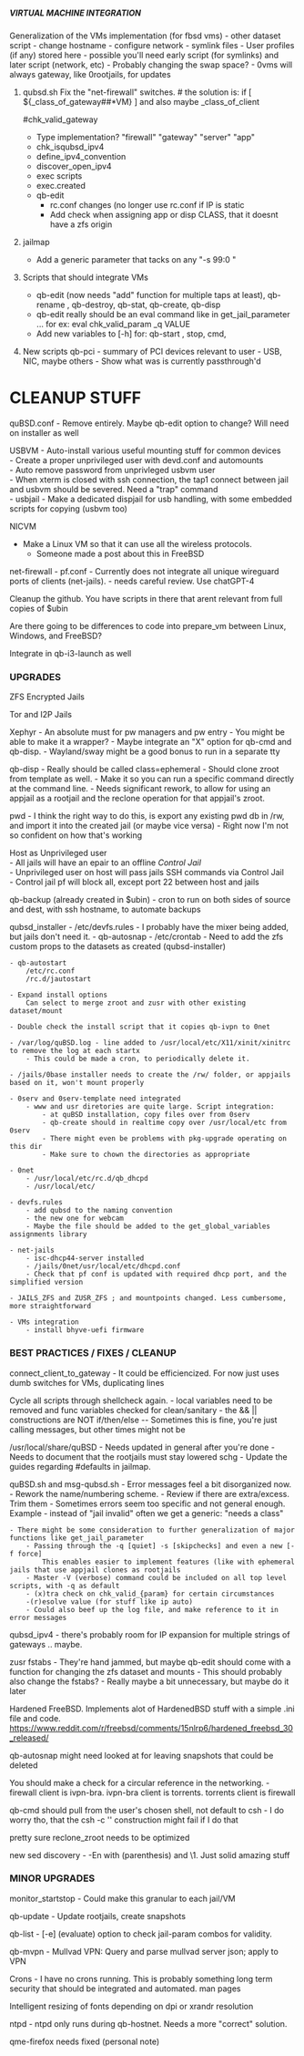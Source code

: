 
##### VIRTUAL MACHINE INTEGRATION

Generalization of the VMs implementation (for fbsd vms)
	- other dataset script
		- change hostname
		- configure network
		- symlink files
		- User profiles (if any) stored here
		- possible you'll need early script (for symlinks) and later script (network, etc)
		- Probably changing the swap space?
	- 0vms will always gateway, like 0rootjails, for updates

1. qubsd.sh 
	Fix the "net-firewall" switches.
		# the solution is: if [ ${_class_of_gateway##*VM} ] and also maybe _class_of_client

   #chk_valid_gateway
	- Type implementation?  "firewall" "gateway" "server" "app"  
	- chk_isqubsd_ipv4
	- define_ipv4_convention
	- discover_open_ipv4
	- exec scripts
	- exec.created
	- qb-edit 
		- rc.conf changes (no longer use rc.conf if IP is static
		- Add check when assigning app or disp CLASS, that it doesnt have a zfs origin 

2. jailmap
	- Add a generic parameter that tacks on any "-s 99:0 <options>" 

3. Scripts that should integrate VMs
	- qb-edit (now needs "add" function for multiple taps at least), qb-rename , qb-destroy, qb-stat, qb-create, qb-disp
	- qb-edit really should be an eval command like in get_jail_parameter ... for ex: eval chk_valid_param _q VALUE
	- Add new variables to [-h] for: qb-start , stop, cmd, 

4. New scripts
	qb-pci
		- summary of PCI devices relevant to user
		- USB, NIC, maybe others
		- Show what was is currently passthrough'd

# CLEANUP STUFF

quBSD.conf 
	- Remove entirely. Maybe qb-edit option to change? Will need on installer as well 

USBVM 
	- Auto-install various useful mounting stuff for common devices     
	- Create a proper unprivileged user with devd.conf and automounts     
	- Auto remove password from unprivleged usbvm user     
	- When xterm is closed with ssh connection, the tap1 connect between jail and usbvm should be severed. Need a "trap" command     
	- usbjail - Make a dedicated dispjail for usb handling, with some embedded scripts for copying (usbvm too)

NICVM 
  - Make a Linux VM so that it can use all the wireless protocols.
     - Someone made a post about this in FreeBSD

net-firewall
	- pf.conf 
		- Currently does not integrate all unique wireguard ports of clients (net-jails).
		- needs careful review. Use chatGPT-4

Cleanup the github. You have scripts in there that arent relevant from full copies of $ubin

Are there going to be differences to code into prepare_vm between Linux, Windows, and FreeBSD?

Integrate in qb-i3-launch as well

### UPGRADES

ZFS Encrypted Jails

Tor and I2P Jails

Xephyr
	- An absolute must for pw managers and pw entry
	- You might be able to make it a wrapper?
	- Maybe integrate an "X" option for qb-cmd and qb-disp.
	- Wayland/sway might be a good bonus to run in a separate tty

qb-disp
	- Really should be called class=ephemeral
	- Should clone zroot from template as well. 
	- Make it so you can run a specific command directly at the command line.
	- Needs significant rework, to allow for using an appjail as a rootjail
     and the reclone operation for that appjail's zroot.

pwd
	- I think the right way to do this, is export any existing pwd db in /rw, and import it into the created jail (or maybe vice versa) 
	- Right now I'm not so confident on how that's working

Host as Unprivileged user     
	- All jails will have an epair to an offline *Control Jail*      
	- Unprivileged user on host will pass jails SSH commands via Control Jail     
	- Control jail pf will block all, except port 22 between host and jails     

qb-backup (already created in $ubin)
	- cron to run on both sides of source and dest, with ssh hostname, to automate backups

qubsd_installer
	- /etc/devfs.rules - I probably have the mixer being added, but jails don't need it.
	- qb-autosnap 
		- /etc/crontab
		- Need to add the zfs custom props to the datasets as created (qubsd-installer)

	- qb-autostart
		/etc/rc.conf
		/rc.d/jautostart 

	- Expand install options     
		Can select to merge zroot and zusr with other existing dataset/mount     

	- Double check the install script that it copies qb-ivpn to 0net

	- /var/log/quBSD.log - line added to /usr/local/etc/X11/xinit/xinitrc to remove the log at each startx
		- This could be made a cron, to periodically delete it.
	
	- /jails/0base installer needs to create the /rw/ folder, or appjails based on it, won't mount properly

	- 0serv and 0serv-template need integrated	
		- www and usr diretories are quite large. Script integration:
			- at quBSD installation, copy files over from 0serv
			- qb-create should in realtime copy over /usr/local/etc from 0serv
			- There might even be problems with pkg-upgrade operating on this dir
			- Make sure to chown the directories as appropriate

	- 0net
		- /usr/local/etc/rc.d/qb_dhcpd 
		- /usr/local/etc/
	
	- devfs.rules
		- add qubsd to the naming convention
		- the new one for webcam
		- Maybe the file should be added to the get_global_variables assignments library

	- net-jails
		- isc-dhcp44-server installed
		- /jails/0net/usr/local/etc/dhcpd.conf 
		- Check that pf conf is updated with required dhcp port, and the simplified version

	- JAILS_ZFS and ZUSR_ZFS ; and mountpoints changed. Less cumbersome, more straightforward
	
	- VMs integration
		- install bhyve-uefi firmware

### BEST PRACTICES / FIXES / CLEANUP

connect_client_to_gateway
	- It could be efficiencized. For now just uses dumb switches for VMs, duplicating lines 

Cycle all scripts through shellcheck again. 
	- local variables need to be removed and func variables checked for clean/sanitary
	- the && || constructions are NOT if/then/else
		-- Sometimes this is fine, you're just calling messages, but other times might not be

/usr/local/share/quBSD 
	- Needs updated in general after you're done
	- Needs to document that the rootjails must stay lowered schg
	- Update the guides regarding #defaults in jailmap.

quBSD.sh and msg-qubsd.sh
	- Error messages feel a bit disorganized now.
		- Rework the name/numbering scheme.
		- Review if there are extra/excess. Trim them
		- Sometimes errors seem too specific and not general enough.
			Example - instead of "jail invalid" often we get a generic: "needs a class" 
		
	- There might be some consideration to further generalization of major functions like get_jail_parameter
		- Passing through the -q [quiet] -s [skipchecks] and even a new [-f force] 
			This enables easier to implement features (like with ephemeral jails that use appjail clones as rootjails
		- Master -V (verbose) command could be included on all top level scripts, with -q as default 
		- (x)tra check on chk_valid_{param} for certain circumstances
		-(r)esolve value (for stuff like ip auto)
		- Could also beef up the log file, and make reference to it in error messages

qubsd_ipv4 - there's probably room for IP expansion for multiple strings of gateways .. maybe.

zusr fstabs
	- They're hand jammed, but maybe qb-edit should come with a function for changing the zfs dataset and mounts
	- This should probably also change the fstabs? 
	- Really maybe a bit unnecessary, but maybe do it later

Hardened FreeBSD. Implements alot of HardenedBSD stuff with a simple .ini file and code.
https://www.reddit.com/r/freebsd/comments/15nlrp6/hardened_freebsd_30_released/

qb-autosnap might need looked at for leaving snapshots that could be deleted

You should make a check for a circular reference in the networking.
	- firewall client is ivpn-bra. ivpn-bra client is torrents. torrents client is firewall

qb-cmd should pull from the user's chosen shell, not default to csh
	- I do worry tho, that the csh -c '<commands>' construction might fail if I do that

pretty sure reclone_zroot needs to be optimized

new sed discovery
	- -En with (parenthesis) and \1. Just solid amazing stuff


### MINOR UPGRADES 

monitor_startstop
	- Could make this granular to each jail/VM

qb-update - Update rootjails, create snapshots

qb-list - [-e] (evaluate) option to check jail-param combos for validity.

qb-mvpn - Mullvad VPN: Query and parse mullvad server json; apply to VPN

Crons - I have no crons running. This is probably something long term security that should be integrated and automated.
man pages

Intelligent resizing of fonts depending on dpi or xrandr resolution

ntpd
	- ntpd only runs during qb-hostnet. Needs a more "correct" solution.

qme-firefox needs fixed (personal note)


